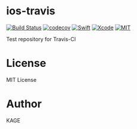 # ios-travis

[![Build Status](https://travis-ci.org/kagemiku/ios-travis.svg?branch=master)](https://travis-ci.org/kagemiku/ios-travis)
[![codecov](https://codecov.io/gh/kagemiku/ios-travis/branch/master/graph/badge.svg)](https://codecov.io/gh/kagemiku/ios-travis)
[![Swift](https://img.shields.io/badge/Swift-3.0-orange.svg)](https://swift.org)
[![Xcode](https://img.shields.io/badge/Xcode-8.0-blue.svg)](https://developer.apple.com/xcode)
[![MIT](https://img.shields.io/badge/License-MIT-green.svg)](https://opensource.org/licenses/MIT)

Test repository for Travis-CI


# License
MIT License


# Author
KAGE
